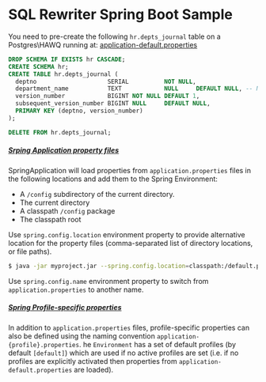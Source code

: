 # SQL Rewriter Spring Boot Sample

You need to pre-create the following `hr.depts_journal` table on a Postgres\HAWQ running at: [application-default.properties](src/main/resources/application-default.properties)

```sql
DROP SCHEMA IF EXISTS hr CASCADE;
CREATE SCHEMA hr;
CREATE TABLE hr.depts_journal (
  deptno                    SERIAL          NOT NULL,
  department_name           TEXT            NULL     DEFAULT NULL, -- Nullable test column
  version_number            BIGINT NOT NULL DEFAULT 1,
  subsequent_version_number BIGINT NULL     DEFAULT NULL,
  PRIMARY KEY (deptno, version_number)
);

DELETE FROM hr.depts_journal;
```
##### [Srping Application property files](https://docs.spring.io/spring-boot/docs/current/reference/html/boot-features-external-config.html#boot-features-external-config-application-property-files)
SpringApplication will load properties from `application.properties` files in the following locations and add them to the Spring Environment:
* A `/config` subdirectory of the current directory.
* The current directory
* A classpath `/config` package
* The classpath root

Use `spring.config.location` environment property to provide alternative location for the property files (comma-separated list of directory locations, or file paths).
```bash
$ java -jar myproject.jar --spring.config.location=classpath:/default.properties,classpath:/override.properties
```
Use `spring.config.name` environment property to switch from `application.properties` to another name.


##### [Spring Profile-specific properties](https://docs.spring.io/spring-boot/docs/current/reference/html/boot-features-external-config.html#boot-features-external-config-profile-specific-properties)
In addition to `application.properties` files, profile-specific properties can also be defined using the naming convention `application-{profile}.properties`.
he `Environment` has a set of default profiles (by default `[default]`) which are used if no active profiles are set (i.e. if no profiles are explicitly activated then properties from `application-default.properties` are loaded).


